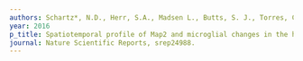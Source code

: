 ```yaml
---
authors: Schartz*, N.D., Herr, S.A., Madsen L., Butts, S. J., Torres, C. Mendez, L.B., Brewster*, A.L.
year: 2016
p_title: Spatiotemporal profile of Map2 and microglial changes in the hippocampus following pilocarpine-induced status epilepticus
journal: Nature Scientific Reports, srep24988.
---
```

